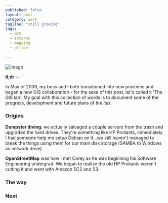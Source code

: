 ```yaml
---
published: false
layout: post
category: work
tagline: "still growing"
tags:
  - GIS
  - interns
  - mapping
  - office
  
---
```


![image](http://farm6.staticflickr.com/5337/9624178495_d56113bc47_n.jpg)

**tl;dr** *--*

In May of 2009, my boss and I both transitioned into new positions and began a new GIS collaboration - for the sake of this post, let's called it 'The GIS lab'. My goal with this collection of words is to document some of the progress, development and future plans of *the lab*.

### Origins

**Dumpster diving**, we actually salvaged a couple servers from the trash and upgraded the hard drives. They're something like HP Proliants, immediately I had someone help me setup Debian on it…we still haven't managed to break the things using them for our main disk storage (SAMBA to Windows as network drive).

**OpenStreetMap** was how I met Corey as he was beginning his Software Engineering undergrad. We began to realize the old HP Proliants weren't cutting it and went with Amazon EC2 and S3.

### The way



### Next